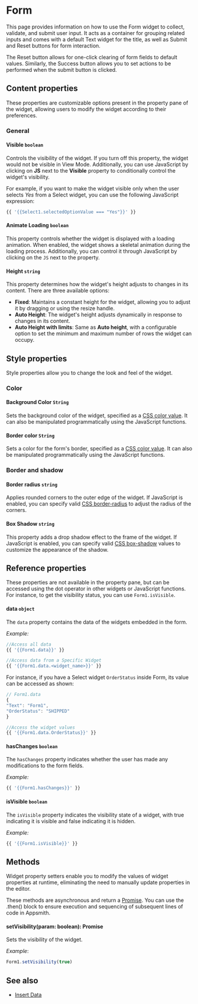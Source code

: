 # Form

This page provides information on how to use the Form widget to collect, validate, and submit user input. It acts as a container for grouping related inputs and comes with a default Text widget for the title, as well as Submit and Reset buttons for form interaction. 

The Reset button allows for one-click clearing of form fields to default values. Similarly, the Success button allows you to set actions to be performed when the submit button is clicked. 

<VideoEmbed host="youtube" videoId="UgpQ0ZOnzdg" title="How to use Form Widget" caption="How to use Form Widget"/>

## Content properties


These properties are customizable options present in the property pane of the widget, allowing users to modify the widget according to their preferences.

### General

#### Visible `boolean`

 

Controls the visibility of the widget. If you turn off this property, the widget would not be visible in View Mode. Additionally, you can use JavaScript by clicking on **JS** next to the **Visible** property to conditionally control the widget's visibility.

For example, if you want to make the widget visible only when the user selects _Yes_ from a Select widget, you can use the following JavaScript expression: 
```js
{{ '{{Select1.selectedOptionValue === "Yes"}}' }}
```



</dd>


#### Animate Loading `boolean`


 

This property controls whether the widget is displayed with a loading animation. When enabled, the widget shows a skeletal animation during the loading process. Additionally, you can control it through JavaScript by clicking on the <code>JS</code> next to the property.

</dd>

#### Height `string`


 

This property determines how the widget's height adjusts to changes in its content. There are three available options:


* **Fixed**: Maintains a constant height for the widget, allowing you to adjust it by dragging or using the resize handle.
* **Auto Height**: The widget's height adjusts dynamically in response to changes in its content.
* **Auto Height with limits**: Same as **Auto height**, with a configurable option to set the minimum and maximum number of rows the widget can occupy.


</dd>


## Style properties
Style properties allow you to change the look and feel of the widget.

### Color

#### Background Color `String`

 

Sets the background color of the widget, specified as a [CSS color value](https://developer.mozilla.org/en-US/docs/Web/CSS/color).  It can also be manipulated programmatically using the JavaScript functions.


</dd>

#### Border color `String`

 

Sets a color for the form's border, specified as a [CSS color value](https://developer.mozilla.org/en-US/docs/Web/CSS/color).  It can also be manipulated programmatically using the JavaScript functions.


</dd>

### Border and shadow

#### Border radius `string`

 

Applies rounded corners to the outer edge of the widget. If JavaScript is enabled, you can specify valid [CSS border-radius](https://developer.mozilla.org/en-US/docs/Web/CSS/border-radius) to adjust the radius of the corners.

</dd>

#### Box Shadow `string`

 

This property adds a drop shadow effect to the frame of the widget. If JavaScript is enabled, you can specify valid [CSS box-shadow](https://developer.mozilla.org/en-US/docs/Web/CSS/box-shadow) values to customize the appearance of the shadow.

</dd>

## Reference properties
These properties are not available in the property pane, but can be accessed using the dot operator in other widgets or JavaScript functions. For instance, to get the visibility status, you can use `Form1.isVisible`.



#### data `object`

 

The `data` property contains the data of the widgets embedded in the form. 

*Example:*
```js
//Access all data
{{ '{{Form1.data}}' }}

//Access data from a Specific Widget
{{ '{{Form1.data.<widget_name>}}' }}
```

For instance, if you have a Select widget `OrderStatus` inside Form, its value can be accessed as shown:

```js
// Form1.data
{
"Text": "Form1",
"OrderStatus": "SHIPPED"
}
```
```js
//Access the widget values
{{ '{{Form1.data.OrderStatus}}' }}
```


</dd>

#### hasChanges `boolean`

 

The `hasChanges` property indicates whether the user has made any modifications to the form fields.

*Example:*
```js
{{ '{{Form1.hasChanges}}' }}
```
</dd>

#### isVisible `boolean`

 

The `isVisible` property indicates the visibility state of a widget, with true indicating it is visible and false indicating it is hidden.

*Example:*
```js
{{ '{{Form1.isVisible}}' }}
```
</dd>


## Methods

Widget property setters enable you to modify the values of widget properties at runtime, eliminating the need to manually update properties in the editor.

These methods are asynchronous and return a [Promise](/core-concepts/writing-code/javascript-promises#using-promises-in-appsmith). You can use the .then() block to ensure execution and sequencing of subsequent lines of code in Appsmith.

#### setVisibility(param: boolean): Promise

 

Sets the visibility of the widget.

*Example*:

```js
Form1.setVisibility(true)
```

</dd>

## See also
- [Insert Data](/build-apps/how-to-guides/insert-data)

